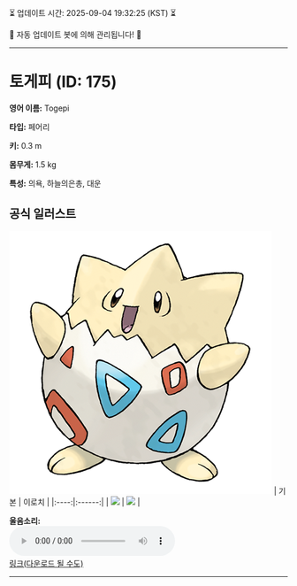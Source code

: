 
⏳ 업데이트 시간: 2025-09-04 19:32:25 (KST) ⏳

🤖 자동 업데이트 봇에 의해 관리됩니다! 🤖

---

# 토게피 (ID: 175)
**영어 이름:** Togepi

**타입:** 페어리

**키:** 0.3 m

**몸무게:** 1.5 kg

**특성:** 의욕, 하늘의은총, 대운

## 공식 일러스트
![](https://raw.githubusercontent.com/PokeAPI/sprites/master/sprites/pokemon/other/official-artwork/175.png)
| 기본 | 이로치 |
|:----:|:------:|
| <img src="http://play.pokemonshowdown.com/sprites/ani/togepi.gif" width="200"> | <img src="http://play.pokemonshowdown.com/sprites/ani-shiny/togepi.gif" width="200"> |

**울음소리:**<br><audio controls src="https://raw.githubusercontent.com/PokeAPI/cries/main/cries/pokemon/latest/175.ogg"></audio><br> [링크(다운로드 될 수도)](https://raw.githubusercontent.com/PokeAPI/cries/main/cries/pokemon/latest/175.ogg)


---
